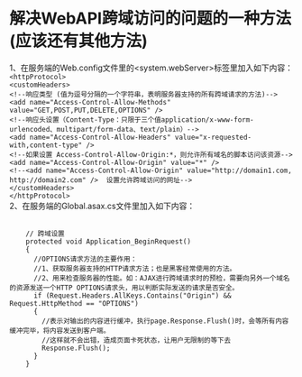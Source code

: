 # 解决WebAPI跨域访问的问题的一种方法(应该还有其他方法)<br/>
1、在服务端的Web.config文件里的<system.webServer>标签里加入如下内容：
  <tab>`<httpProtocol>`<br/>
    `<customHeaders>`<br/>
      `<!--响应类型 (值为逗号分隔的一个字符串，表明服务器支持的所有跨域请求的方法)-->`<br/>
        `<add name="Access-Control-Allow-Methods" value="GET,POST,PUT,DELETE,OPTIONS" />`<br/>
        `<!--响应头设置（Content-Type：只限于三个值application/x-www-form-urlencoded、multipart/form-data、text/plain）-->`<br/>
        `<add name="Access-Control-Allow-Headers" value="x-requested-with,content-type" />`<br/>
        `<!--如果设置 Access-Control-Allow-Origin:*，则允许所有域名的脚本访问该资源-->`<br/>
        `<add name="Access-Control-Allow-Origin" value="*" />`<br/>
        `<!--<add name="Access-Control-Allow-Origin" value="http://domain1.com, http://domain2.com" />  设置允许跨域访问的网址-->`<br/>
    `</customHeaders>`<br/>
  `</httpProtocol>`<br/>
2、在服务端的Global.asax.cs文件里加入如下内容：
 <pre>
   <code>
    // 跨域设置
    protected void Application_BeginRequest()
    {
      //OPTIONS请求方法的主要作用：
      //1、获取服务器支持的HTTP请求方法；也是黑客经常使用的方法。
      //2、用来检查服务器的性能。如：AJAX进行跨域请求时的预检，需要向另外一个域名的资源发送一个HTTP OPTIONS请求头，用以判断实际发送的请求是否安全。
      if (Request.Headers.AllKeys.Contains("Origin") && Request.HttpMethod == "OPTIONS")
      {
        //表示对输出的内容进行缓冲，执行page.Response.Flush()时，会等所有内容缓冲完毕，将内容发送到客户端。
        //这样就不会出错，造成页面卡死状态，让用户无限制的等下去
        Response.Flush();
      }
    }
</code>
 </pre>
